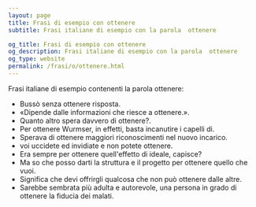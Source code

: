 ```yaml
---
layout: page
title: Frasi di esempio con ottenere 
subtitle: Frasi italiane di esempio con la parola  ottenere

og_title: Frasi di esempio con ottenere 
og_description: Frasi italiane di esempio con la parola  ottenere
og_type: website
permalink: /frasi/o/ottenere.html
---
```


Frasi italiane di esempio contenenti la parola ottenere:


- Bussò senza ottenere risposta.
- «Dipende dalle informazioni che riesce a ottenere.».
- Quanto altro spera davvero di ottenere?.
- Per ottenere Wurmser, in effetti, basta incanutire i capelli di.
- Sperava di ottenere maggiori riconoscimenti nel nuovo incarico.
- voi uccidete ed invidiate e non potete ottenere.
- Era sempre per ottenere quell'effetto di ideale, capisce?
- Ma so che posso darti la struttura e il progetto per ottenere quello che vuoi.
- Significa che devi offrirgli qualcosa che non può ottenere dalle altre.
- Sarebbe sembrata più adulta e autorevole, una persona in grado di ottenere la fiducia dei malati.
